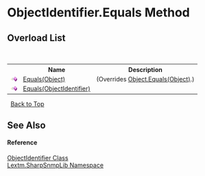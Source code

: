 # ObjectIdentifier.Equals Method 
 


## Overload List
&nbsp;<table><tr><th></th><th>Name</th><th>Description</th></tr><tr><td>![Public method](media/pubmethod.gif "Public method")</td><td><a href="M_Lextm_SharpSnmpLib_ObjectIdentifier_Equals_1">Equals(Object)</a></td><td> (Overrides <a href="https://docs.microsoft.com/dotnet/api/system.object.equals#System_Object_Equals_System_Object_" target="_blank" rel="noopener noreferrer">Object.Equals(Object)</a>.)</td></tr><tr><td>![Public method](media/pubmethod.gif "Public method")</td><td><a href="M_Lextm_SharpSnmpLib_ObjectIdentifier_Equals">Equals(ObjectIdentifier)</a></td><td /></tr></table>&nbsp;
<a href="#objectidentifier.equals-method">Back to Top</a>

## See Also


#### Reference
<a href="T_Lextm_SharpSnmpLib_ObjectIdentifier">ObjectIdentifier Class</a><br /><a href="N_Lextm_SharpSnmpLib">Lextm.SharpSnmpLib Namespace</a><br />